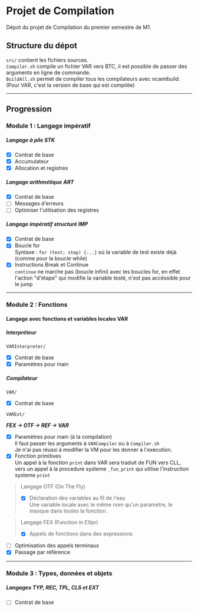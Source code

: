 # Projet de Compilation

Dépot du projet de Compilation du premier semestre de M1.

## Structure du dépot

`src/` contient les fichiers sources.  
`Compiler.sh` compile un fichier VAR vers BTC, il est possible de passer des arguments en ligne de commande.  
`BuildAll.sh` permet de compiler tous les compilateurs avec ocamlbuild. (Pour VAR, c'est la version de base qui est compilée)

---
## Progression

### Module 1 : Langage impératif
##### Langage à pile STK
- [x] Contrat de base
- [x] Accumulateur
- [x] Allocation et registres

##### Langage arithmétique ART
- [x] Contrat de base
- [ ] Messages d'erreurs
- [ ] Optimiser l'utilisation des registres

##### Langage impératif structuré IMP
- [x] Contrat de base
- [x] Boucle for  
Syntaxe : `for (test; step) {...}` où la variable de test existe déjà (comme pour la boucle while)
- [x] Instructions Break et Continue  
`continue` ne marche pas (boucle infini) avec les boucles for, en effet l'action "d'étape" qui modifie la variable testé, n'est pas accéssible pour le jump

---
### Module 2 : Fonctions
#### Langage avec fonctions et variables locales VAR  
##### Interpréteur  
`VARInterpreter/`
- [x] Contrat de base
- [x] Paramètres pour main

##### Compilateur  
`VAR/`
- [x] Contrat de base  

`VARExt/`

***FEX -> OTF -> REF -> VAR***
- [x] Paramètres pour main (à la compilation)  
Il faut passer les arguments à `VARCompiler` ou à `Compiler.sh`  
Je n'ai pas réussi à modifier la VM pour les donner à l'execution.
- [x] Fonction primitives  
Un appel à la fonction `print` dans VAR sera traduit de FUN vers CLL,
vers un appel à la procedure systeme `_fun_print` qui utilise l'instruction systeme `print`
> Langage OTF (On The Fly)
>- [x] Déclaration des variables au fil de l'eau  
Une variable locale avec le même nom qu'un paramètre, le masque dans toutes la fonction.

> Langage FEX (Function in EXpr)
>- [x] Appels de fonctions dans des expressions
- [ ] Optimisation des appels terminaux
- [x] Passage par référence
---
### Module 3 : Types, données et objets
##### Langages TYP, REC, TPL, CLS et EXT
- [ ] Contrat de base
